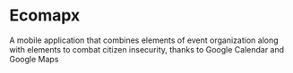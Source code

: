 # Ecomapx
A mobile application that combines elements of event organization along with elements to combat citizen insecurity, thanks to Google Calendar and Google Maps
